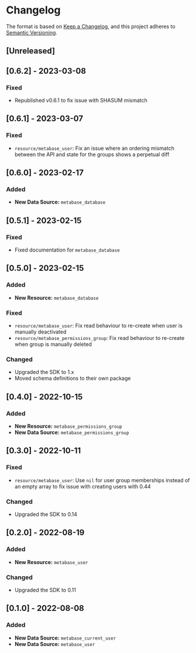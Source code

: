 # Changelog

The format is based on [Keep a Changelog](https://keepachangelog.com/en/1.1.0/), and this project adheres to [Semantic Versioning](https://semver.org/spec/v2.0.0.html).

## [Unreleased]

## [0.6.2] - 2023-03-08

### Fixed

- Republished v0.6.1 to fix issue with SHASUM mismatch

## [0.6.1] - 2023-03-07

### Fixed

- `resource/metabase_user`: Fix an issue where an ordering mismatch between the API and state for the groups shows a perpetual diff

## [0.6.0] - 2023-02-17

### Added

* **New Data Source:** `metabase_database`

## [0.5.1] - 2023-02-15

### Fixed

* Fixed documentation for `metabase_database`

## [0.5.0] - 2023-02-15

### Added

* **New Resource:** `metabase_database`

### Fixed

* `resource/metabase_user`: Fix read behaviour to re-create when user is manually deactivated
* `resource/metabase_permissions_group`: Fix read behaviour to re-create when group is manually deleted

### Changed

* Upgraded the SDK to 1.x
* Moved schema definitions to their own package

## [0.4.0] - 2022-10-15

### Added

* **New Resource:** `metabase_permissions_group`
* **New Data Source:** `metabase_permissions_group`

## [0.3.0] - 2022-10-11

### Fixed

* `resource/metabase_user`: Use `nil` for user group memberships instead of an empty array to fix issue with creating users with 0.44 

### Changed

* Upgraded the SDK to 0.14

## [0.2.0] - 2022-08-19

### Added

* **New Resource:** `metabase_user`

### Changed

* Upgraded the SDK to 0.11

## [0.1.0] - 2022-08-08

### Added

* **New Data Source:** `metabase_current_user`
* **New Data Source:** `metabase_user`
